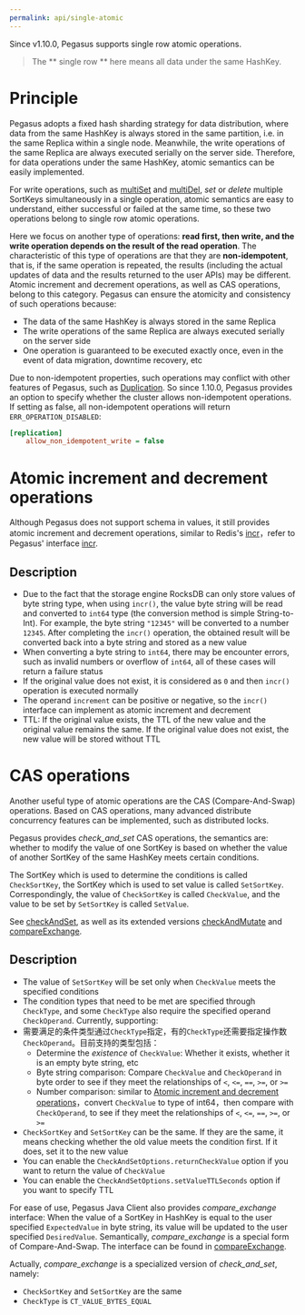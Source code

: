 ```yaml
---
permalink: api/single-atomic
---
```


Since v1.10.0, Pegasus supports single row atomic operations.
> The ** single row ** here means all data under the same HashKey.

# Principle

Pegasus adopts a fixed hash sharding strategy for data distribution, where data from the same HashKey is always stored in the same partition, i.e. in the same Replica within a single node. Meanwhile, the write operations of the same Replica are always executed serially on the server side. Therefore, for data operations under the same HashKey, atomic semantics can be easily implemented.

For write operations, such as [multiSet](/clients/java-client#multiset) and [multiDel](/clients/java-client#multidel), _set_ or _delete_ multiple SortKeys simultaneously in a single operation, atomic semantics are easy to understand, either successful or failed at the same time, so these two operations belong to single row atomic operations.

Here we focus on another type of operations: **read first, then write, and the write operation depends on the result of the read operation**. The characteristic of this type of operations are that they are **non-idempotent**, that is, if the same operation is repeated, the results (including the actual updates of data and the results returned to the user APIs) may be different. Atomic increment and decrement operations, as well as CAS operations, belong to this category. Pegasus can ensure the atomicity and consistency of such operations because:

* The data of the same HashKey is always stored in the same Replica
* The write operations of the same Replica are always executed serially on the server side
* One operation is guaranteed to be executed exactly once, even in the event of data migration, downtime recovery, etc

Due to non-idempotent properties, such operations may conflict with other features of Pegasus, such as [Duplication](/administration/duplication). So since 1.10.0, Pegasus provides an option to specify whether the cluster allows non-idempotent operations. If setting as false, all non-idempotent operations will return `ERR_OPERATION_DISABLED`:
```ini
[replication]
    allow_non_idempotent_write = false
```

# Atomic increment and decrement operations

Although Pegasus does not support schema in values, it still provides atomic increment and decrement operations, similar to Redis's [incr](http://www.redis.cn/commands/incr.html)，refer to Pegasus' interface [incr](/clients/java-client#incr).

## Description

* Due to the fact that the storage engine RocksDB can only store values of byte string type, when using `incr()`, the value byte string will be read and converted to `int64` type (the conversion method is simple String-to-Int). For example, the byte string `"12345"` will be converted to a number `12345`. After completing the `incr()` operation, the obtained result will be converted back into a byte string and stored as a new value
* When converting a byte string to `int64`, there may be encounter errors, such as invalid numbers or overflow of `int64`, all of these cases will return a failure status
* If the original value does not exist, it is considered as `0` and then `incr()` operation is executed normally
* The operand `increment` can be positive or negative, so the `incr()` interface can implement as atomic increment and decrement
* TTL: If the original value exists, the TTL of the new value and the original value remains the same. If the original value does not exist, the new value will be stored without TTL

# CAS operations

Another useful type of atomic operations are the CAS (Compare-And-Swap) operations. Based on CAS operations, many advanced distribute concurrency features can be implemented, such as distributed locks.

Pegasus provides _check_and_set_ CAS operations, the semantics are: whether to modify the value of one SortKey is based on whether the value of another SortKey of the same HashKey meets certain conditions.

The SortKey which is used to determine the conditions is called `CheckSortKey`, the SortKey which is used to set value is called `SetSortKey`. Correspondingly, the value of `CheckSortKey` is called `CheckValue`, and the value to be set by `SetSortKey` is called `SetValue`.

See [checkAndSet](/clients/java-client#checkandset), as well as its extended versions [checkAndMutate](/clients/java-client#checkandmutate) and [compareExchange](/clients/java-client#compareexchange).

## Description

* The value of `SetSortKey` will be set only when `CheckValue` meets the specified conditions
* The condition types that need to be met are specified through `CheckType`, and some `CheckType` also require the specified operand `CheckOperand`. Currently, supporting:
* 需要满足的条件类型通过`CheckType`指定，有的`CheckType`还需要指定操作数`CheckOperand`。目前支持的类型包括：
    * Determine the _existence_ of `CheckValue`: Whether it exists, whether it is an empty byte string, etc
    * Byte string comparison: Compare `CheckValue` and `CheckOperand` in byte order to see if they meet the relationships of `<`, `<=`, `==`, `>=`, or `>=`
    * Number comparison: similar to [Atomic increment and decrement operations](#atomic-increment-and-decrement-operations)，convert `CheckValue` to type of int64，then compare with `CheckOperand`, to see if they meet the relationships of `<`, `<=`, `==`, `>=`, or `>=`
* `CheckSortKey` and `SetSortKey` can be the same. If they are the same, it means checking whether the old value meets the condition first. If it does, set it to the new value
* You can enable the `CheckAndSetOptions.returnCheckValue` option if you want to return the value of `CheckValue`
* You can enable the `CheckAndSetOptions.setValueTTLSeconds` option if you want to specify TTL

For ease of use, Pegasus Java Client also provides _compare_exchange_ interface: When the value of a SortKey in HashKey is equal to the user specified `ExpectedValue` in byte string, its value will be updated to the user specified `DesiredValue`. Semantically, _compare_exchange_ is a special form of Compare-And-Swap. The interface can be found in [compareExchange](/clients/java-client#compareexchange).

Actually, _compare_exchange_ is a specialized version of _check_and_set_, namely:
* `CheckSortKey` and `SetSortKey` are the same
* `CheckType` is `CT_VALUE_BYTES_EQUAL`
